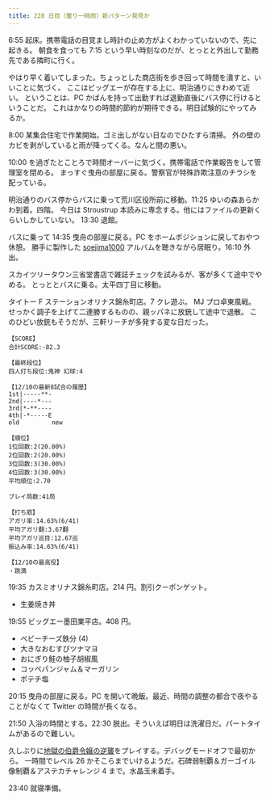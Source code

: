 ```yaml
---
title: 228 日目（曇り一時雨）新パターン発見か
---
```


6:55 起床。携帯電話の目覚まし時計の止め方がよくわかっていないので、先に起きる。
朝食を食っても 7:15 という早い時刻なのだが、とっとと外出して勤務先である隣町に行く。

やはり早く着いてしまった。ちょっとした商店街を歩き回って時間を潰すと、いいことに気づく。
ここはビッグエーが存在する上に、明治通りにきわめて近い。
ということは、PC かばんを持って出勤すれば退勤直後にバス停に行けるということだ。
これはかなりの時間的節約が期待できる。明日試験的にやってみるか。

8:00 某集合住宅で作業開始。ゴミ出しがない日なのでひたすら清掃。
外の壁のカビを剥がしていると雨が降ってくる。なんと間の悪い。

10:00 を過ぎたとことろで時間オーバーに気づく。携帯電話で作業報告をして管理室を閉める。
まっすぐ曳舟の部屋に戻る。警察官が特殊詐欺注意のチラシを配っている。

明治通りのバス停からバスに乗って荒川区役所前に移動。11:25 ゆいの森あらかわ到着。四階。
今日は Stroustrup 本読みに専念する。他にはファイルの更新くらいしかしていない。
13:30 退館。

バスに乗って 14:35 曳舟の部屋に戻る。PC をホームポジションに戻しておやつ休憩。
勝手に製作した [soejima1000][soejima1000] アルバムを聴きながら居眠り。16:10 外出。

スカイツリータウン三省堂書店で雑誌チェックを試みるが、客が多くて途中でやめる。
とっととバスに乗る。太平四丁目に移動。

タイトー F ステーションオリナス錦糸町店。7 クレ遊ぶ。
MJ プロ卓東風戦。せっかく調子を上げて二連勝するものの、親ッパネに放銃して途中で退散。
このひどい放銃もそうだが、三軒リーチが多発する変な日だった。

```text
【SCORE】
合計SCORE:-82.3

【最終段位】
四人打ち段位:鬼神 幻球:4

【12/10の最新8試合の履歴】
1st|-----**-
2nd|----*---
3rd|*-**----
4th|-*-----E
old         new

【順位】
1位回数:2(20.00%)
2位回数:2(20.00%)
3位回数:3(30.00%)
4位回数:3(30.00%)
平均順位:2.70

プレイ局数:41局

【打ち筋】
アガリ率:14.63%(6/41)
平均アガリ翻:3.67翻
平均アガリ巡目:12.67巡
振込み率:14.63%(6/41)

【12/10の最高役】
・跳満
```

19:35 カスミオリナス錦糸町店。214 円。割引クーポンゲット。

* 生姜焼き丼

19:55 ビッグエー墨田業平店。408 円。

* ベビーチーズ鉄分 (4)
* 大きなおむすびツナマヨ
* おにぎり鮭の柚子胡椒風
* コッペパンジャム＆マーガリン
* ポテチ塩

20:15 曳舟の部屋に戻る。PC を開いて晩飯。最近、時間の調整の都合で夜やることがなくて Twitter の時間が長くなる。

21:50 入浴の時間とする。22:30 脱出。そういえば明日は洗濯日だ。パートタイムがあるので難しい。

久しぶりに[地獄の伯爵令嬢の逆襲][bshf20]をプレイする。デバッグモードオフで最初から。
一時間でレベル 26 かそこらまでいけるようだ。石碑弱制覇＆ガーゴイル像制覇＆アステカチャレンジ 4 まで。水晶玉未着手。

23:40 就寝準備。

[bshf20]: https://wodifes.net/game/show/412
[soejima1000]: https://www.youtube.com/user/soejima1000/videos
